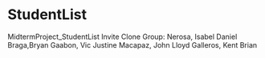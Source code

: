 # StudentList
MidtermProject_StudentList  Invite  Clone  Group: Nerosa, Isabel Daniel  Braga,Bryan Gaabon, Vic Justine Macapaz, John Lloyd Galleros, Kent Brian

